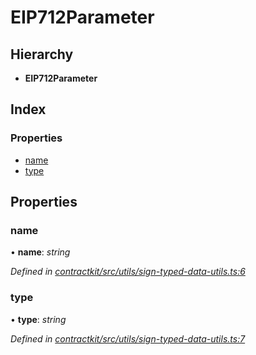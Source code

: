 # EIP712Parameter

## Hierarchy

* **EIP712Parameter**

## Index

### Properties

* [name](_utils_sign_typed_data_utils_.eip712parameter.md#name)
* [type](_utils_sign_typed_data_utils_.eip712parameter.md#type)

## Properties

### name

• **name**: _string_

_Defined in_ [_contractkit/src/utils/sign-typed-data-utils.ts:6_](https://github.com/celo-org/celo-monorepo/blob/master/packages/contractkit/src/utils/sign-typed-data-utils.ts#L6)

### type

• **type**: _string_

_Defined in_ [_contractkit/src/utils/sign-typed-data-utils.ts:7_](https://github.com/celo-org/celo-monorepo/blob/master/packages/contractkit/src/utils/sign-typed-data-utils.ts#L7)

